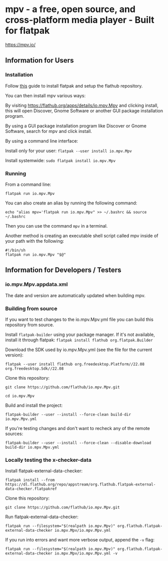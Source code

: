 # mpv - a free, open source, and cross-platform media player - Built for flatpak

https://mpv.io/

## Information for Users

### Installation

Follow [this](https://flatpak.org/setup/) guide to install flatpak and setup the flathub repository.

You can then install mpv various ways:

By visiting https://flathub.org/apps/details/io.mpv.Mpv and clicking install, this will open Discover, Gnome Software or another GUI package installation program.

By using a GUI package installation program like Discover or Gnome Software, search for mpv and click install.

By using a command line interface:

Install only for your user: `flatpak --user install io.mpv.Mpv`

Install systemwide: `sudo flatpak install io.mpv.Mpv`

### Running

From a command line:

`flatpak run io.mpv.Mpv`

You can also create an alias by running the following command:

`echo "alias mpv='flatpak run io.mpv.Mpv" >> ~/.bashrc && source ~/.bashrc`

Then you can use the command `mpv` in a terminal.

Another method is creating an executable shell script called mpv inside of your path with the following:

    #!/bin/sh
    flatpak run io.mpv.Mpv "$@"

## Information for Developers / Testers

### io.mpv.Mpv.appdata.xml

The date and version are automatically updated when building mpv.

### Building from source

If you want to test changes to the io.mpv.Mpv.yml file you can build this repository from source.

Install `flatpak-builder` using your package manager. If it's not available, install it through flatpak: `flatpak install flathub org.flatpak.Builder`

Download the SDK used by io.mpv.Mpv.yml (see the file for the current version):

`flatpak --user install flathub org.freedesktop.Platform//22.08 org.freedesktop.Sdk//22.08`

Clone this repository:

`git clone https://github.com/flathub/io.mpv.Mpv.git`

`cd io.mpv.Mpv`

Build and install the project:

`flatpak-builder --user --install --force-clean build-dir io.mpv.Mpv.yml`

If you're testing changes and don't want to recheck any of the remote sources:

`flatpak-builder --user --install --force-clean --disable-download build-dir io.mpv.Mpv.yml`

### Locally testing the x-checker-data

Install flatpak-external-data-checker:

`flatpak install --from https://dl.flathub.org/repo/appstream/org.flathub.flatpak-external-data-checker.flatpakref`

Clone this repository:

`git clone https://github.com/flathub/io.mpv.Mpv.git`

Run flatpak-external-data-checker:

`flatpak run --filesystem="$(realpath io.mpv.Mpv)" org.flathub.flatpak-external-data-checker io.mpv.Mpv/io.mpv.Mpv.yml`

If you run into errors and want more verbose output, append the `-v` flag:

`flatpak run --filesystem="$(realpath io.mpv.Mpv)" org.flathub.flatpak-external-data-checker io.mpv.Mpv/io.mpv.Mpv.yml -v`
